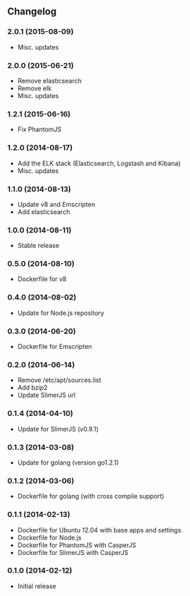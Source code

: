 ## Changelog

### 2.0.1 (2015-08-09)

* Misc. updates

### 2.0.0 (2015-06-21)

* Remove elasticsearch
* Remove elk
* Misc. updates

### 1.2.1 (2015-06-16)

* Fix PhantomJS

### 1.2.0 (2014-08-17)

* Add the ELK stack (Elasticsearch, Logstash and Kibana)
* Misc. updates

### 1.1.0 (2014-08-13)

* Update v8 and Emscripten
* Add elasticsearch

### 1.0.0 (2014-08-11)

* Stable release

### 0.5.0 (2014-08-10)

* Dockerfile for v8

### 0.4.0 (2014-08-02)

* Update for Node.js repository

### 0.3.0 (2014-06-20)

* Dockerfile for Emscripten

### 0.2.0 (2014-06-14)

* Remove /etc/apt/sources.list
* Add bzip2
* Update SlimerJS url

### 0.1.4 (2014-04-10)

* Update for SlimerJS (v0.9.1)

### 0.1.3 (2014-03-08)

* Update for golang (version go1.2.1)

### 0.1.2 (2014-03-06)

* Dockerfile for golang (with cross compile support)

### 0.1.1 (2014-02-13)

* Dockerfile for Ubuntu 12.04 with base apps and settings.
* Dockerfile for Node.js
* Dockerfile for PhantomJS with CasperJS
* Dockerfile for SlimerJS with CasperJS

### 0.1.0 (2014-02-12)

* Initial release
